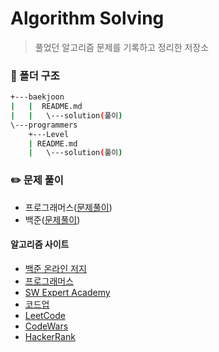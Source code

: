 # Algorithm Solving
> 풀었던 알고리즘 문제를 기록하고 정리한 저장소

### :open_file_folder: 폴더 구조
```bash
+---baekjoon
|   |  README.md
|   |   \---solution(풀이)
\---programmers
    +---Level
    | README.md
    |   \---solution(풀이)
```

### :pencil2: 문제 풀이
- 프로그래머스([문제풀이](./programmers/))
- 백준([문제풀이](./baekjoon/))

#### 알고리즘 사이트
- [백준 온라인 저지](https://www.acmicpc.net)
- [프로그래머스](https://programmers.co.kr/)
- [SW Expert Academy](https://swexpertacademy.com/main/main.do)
- [코드업](https://codeup.kr/index.php)
- [LeetCode](https://leetcode.com/)
- [CodeWars](https://www.codewars.com/)
- [HackerRank](https://www.hackerrank.com/)
